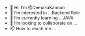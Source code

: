 - 👋 Hi, I’m @DeepikaKannan
- 👀 I’m interested in ...Backend Role
- 🌱 I’m currently learning ...JAVA
- 💞️ I’m looking to collaborate on ...
- 📫 How to reach me ...

<!---
DeepikaKann/DeepikaKann is a ✨ special ✨ repository because its `README.md` (this file) appears on your GitHub profile.
You can click the Preview link to take a look at your changes.
--->

